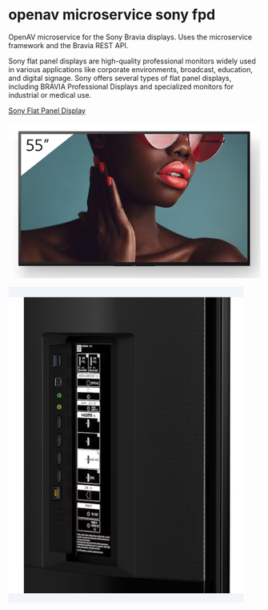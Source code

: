 # openav microservice sony fpd

OpenAV microservice for the Sony Bravia displays.  Uses the microservice framework and the Bravia REST API.

Sony flat panel displays are high-quality professional monitors widely used in various applications like corporate environments, broadcast, education, and digital signage. Sony offers several types of flat panel displays, including BRAVIA Professional Displays and specialized monitors for industrial or medical use.

[Sony Flat Panel Display](https://pro.sony/ue_US/products/pro-displays/fw-55bz40l)

![](https://github.com/Dartmouth-OpenAV/microservice-sony-fpd/blob/main/front.png)

![](https://github.com/Dartmouth-OpenAV/microservice-sony-fpd/blob/main/rear.png)
